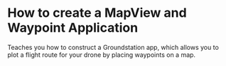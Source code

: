 # How to create a MapView and Waypoint Application

Teaches you how to construct a Groundstation app, which allows you to plot a flight route for your drone by placing waypoints on a map.